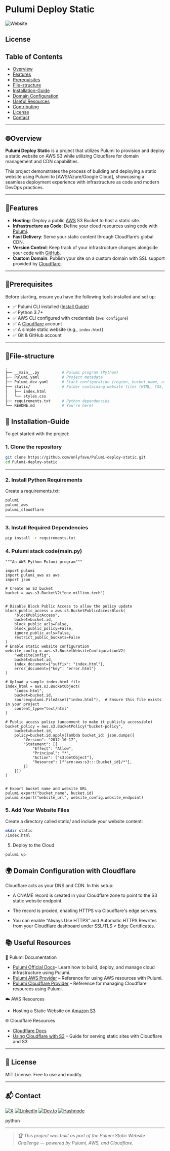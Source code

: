 # Pulumi Deploy Static
![Website](https://img.shields.io/website?down_color=red&down_message=offline&up_color=green&up_message=online&url=https%3A%2F%2Fone-million.tech)
## License

## Table of Contents
- [Overview](#overview)
- [Features](#features)
- [Prerequisites](#prerequisites)
- [File-structure](File-structure)
- [Installation-Guide](#installation-Guide)
- [Domain Configuration](#configuration)
- [Useful Resources](#Usefulresources)
- [Contributing](#contributing)
- [License](#license-1)
- [Contact](#contact)

---

## 🌐Overview
**Pulumi Deploy Static** is a project that utilizes Pulumi to provision and deploy a static website on AWS S3 while utilizing Cloudflare for domain management and CDN capabilities. 

This project demonstrates the process of building and deploying a static website using Pulumi to [AWS/Azure/Google Cloud], showcasing a seamless deployment experience with infrastructure as code and modern DevOps practices.

---

## 🧪Features
- **Hosting**: Deploy a public [AWS](https://aws.amazon.com) S3 Bucket to host a static site.
- **Infrastructure as Code**: Define your cloud resources using code with [Pulumi](https://pulumi.com).
- **Fast Delivery**: Serve your static content through Cloudflare’s global CDN.
- **Version Control**: Keep track of your infrastructure changes alongside your code with [GitHub](http://github.com).
- **Custom Domain**: Publish your site on a custom domain with SSL support provided by [Cloudflare](https://cloudflare.com).

---

## 🧰Prerequisites
Before starting, ensure you have the following tools installed and set up:
  
- ✅ Pulumi CLI installed ([Install Guide](https://www.pulumi.com/docs/get-started/install/))
- ✅ Python 3.7+
- ✅ AWS CLI configured with credentials (`aws configure`)  
- ✅ A [Cloudflare](https://cloudflare.com) account
- ✅ A simple static website (e.g., `index.html`)
- ✅ Git & GitHub account 

---
## 📁File-structure
```bash
.
├── __main__.py          # Pulumi program (Python)
├── Pulumi.yaml          # Project metadata
├── Pulumi.dev.yaml      # Stack configuration (region, bucket name, etc.)
├── static/              # Folder containing website files (HTML, CSS, JS)
│   ├── index.html
│   └── styles.css
├── requirements.txt     # Python dependencies
└── README.md            # You're here!
```

## 🚀 Installation-Guide

To get started with the project:
### 1. Clone the repository

```bash
git clone https://github.com/onlyfave/Pulumi-deploy-static.git  
cd Pulumi-deploy-static
```
---

### 2. Install Python Requirements
Create a requirements.txt:
```bash
pulumi
pulumi_aws
pulumi_cloudflare
```
---
### 3. Install Required Dependencies

```bash
pip install -r requirements.txt
```
### 4. Pulumi stack code(__main.py__)
````
"""An AWS Python Pulumi program"""

import pulumi
import pulumi_aws as aws
import json

# Create an S3 bucket
bucket = aws.s3.BucketV2("one-million.tech")


# Disable Block Public Access to allow the policy update
block_public_access = aws.s3.BucketPublicAccessBlock(
    "blockPublicAccess",
    bucket=bucket.id,
    block_public_acls=False,
    block_public_policy=False,
    ignore_public_acls=False,
    restrict_public_buckets=False
)
# Enable static website configuration
website_config = aws.s3.BucketWebsiteConfigurationV2(
    "websiteConfig",
    bucket=bucket.id,
    index_document={"suffix": "index.html"},
    error_document={"key": "error.html"}
)

# Upload a sample index.html file
index_html = aws.s3.BucketObject(
    "index.html",
    bucket=bucket.id,
    source=pulumi.FileAsset("index.html"),  # Ensure this file exists in your project
    content_type="text/html"
)

# Public access policy (uncomment to make it publicly accessible)
bucket_policy = aws.s3.BucketPolicy("bucket-policy",
    bucket=bucket.id,
    policy=bucket.id.apply(lambda bucket_id: json.dumps({
        "Version": "2012-10-17",
        "Statement": [{
            "Effect": "Allow",
            "Principal": "*",
            "Action": ["s3:GetObject"],
            "Resource": [f"arn:aws:s3:::{bucket_id}/*"],
        }]
    }))
)


# Export bucket name and website URL
pulumi.export("bucket_name", bucket.id)
pulumi.export("website_url", website_config.website_endpoint)
````
### 5. Add Your Website Files
Create a directory called static/ and include   your website content:

```bash
mkdir static
/index.html

```
5. Deploy to the Cloud
```bash
pulumi up
```
## 🌍 Domain Configuration with Cloudflare
Cloudflare acts as your DNS and CDN. In this setup:

- A CNAME record is created in your Cloudflare zone to point to the S3 static website endpoint.

- The record is proxied, enabling HTTPS via Cloudflare's edge servers.

- You can enable “Always Use HTTPS” and Automatic HTTPS Rewrites from your Cloudflare dashboard under SSL/TLS > Edge Certificates.
  
## 📚 Useful Resources
🚀 Pulumi Documentation

- [Pulumi Official Docs](https://www.pulumi.com/docs/)– Learn how to build, deploy, and manage cloud infrastructure using Pulumi.
- [Pulumi AWS Provider](https://www.pulumi.com/registry/packages/aws/api-docs/provider/) – Reference for using AWS resources with Pulumi.
- [Pulumi Cloudflare Provider](https://www.pulumi.com/registry/packages/cloudflare/) – Reference for managing Cloudflare resources using Pulumi.

☁️ AWS Resources

- Hosting a Static Website on [Amazon S3](https://aws.amazon.com/pm/serv-s3/?trk=c8974be7-bc21-436d-8108-722e8ab912e1&sc_channel=ps&ef_id=CjwKCAjwzMi_BhACEiwAX4YZUNYVvpQW0NH25CwfxUp5gLAblA2GjLsuw_uxw3UZGg9uw3121I5JxxoCS2EQAvD_BwE:G:s&s_kwcid=AL!4422!3!645125274431!e!!g!!amazon%20s3!19574556914!145779857032&gclid=CjwKCAjwzMi_BhACEiwAX4YZUNYVvpQW0NH25CwfxUp5gLAblA2GjLsuw_uxw3UZGg9uw3121I5JxxoCS2EQAvD_BwE)


🌐 Cloudflare Resources

- [Cloudflare Docs](https://developers.cloudflare.com/)
- [Using Cloudflare with S3](https://developers.cloudflare.com/workers/demos/) – Guide for serving static sites with Cloudflare and S3.

---

## 📌 License
MIT License. Free to use and modify.

---

## 📬 Contact
[![X](https://img.shields.io/badge/X-1DA1F2?style=for-the-badge&logo=twitter&logoColor=white)](https://x.com/only_fave)
[![LinkedIn](https://img.shields.io/badge/LinkedIn-0A66C2?style=for-the-badge&logo=linkedin&logoColor=white)](https://www.linkedin.com/in/favour-onyeneke-2b2881297/)
[![Dev.to](https://img.shields.io/badge/Dev.to-0A0A0A?style=for-the-badge&logo=devdotto&logoColor=white)](https://dev.to/onlyfave)
[![Hashnode](https://img.shields.io/badge/Hashnode-2962FF?style=for-the-badge&logo=hashnode&logoColor=white)](https://hashnode.com/@onlyfave)


python

---

> *🏆 This project was built as part of the Pulumi Static Website Challenge — powered by Pulumi, AWS, and Cloudflare.*
